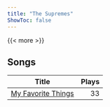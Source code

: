 ```yaml
---
title: "The Supremes"
ShowToc: false
---
```


{{< more >}}

## Songs
Title | Plays 
----- | -----: 
[My Favorite Things](/songs/my-favorite-things) | 33

